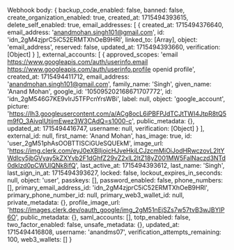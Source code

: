 Webhook body: {
  backup_code_enabled: false,
  banned: false,
  create_organization_enabled: true,
  created_at: 1715494393615,
  delete_self_enabled: true,
  email_addresses: [
    {
      created_at: 1715494376640,
      email_address: 'anandmohan.singh101@gmail.com',
      id: 'idn_2gM4zjprC5iC52ERMTXhOeB9HRl',
      linked_to: [Array],
      object: 'email_address',
      reserved: false,
      updated_at: 1715494393660,
      verification: [Object]
    }
  ],
  external_accounts: [
    {
      approved_scopes: 'email https://www.googleapis.com/auth/userinfo.email https://www.googleapis.com/auth/userinfo.profile openid profile',
      created_at: 1715494411712,
      email_address: 'anandmohan.singh101@gmail.com',
      family_name: 'Singh',
      given_name: 'Anand Mohan',
      google_id: '105095202168671707772',
      id: 'idn_2gM546G7KE9vIrJ5TFPcnYrsWBi',
      label: null,
      object: 'google_account',
      picture: 'https://lh3.googleusercontent.com/a/ACg8ocL6iPBFPJdTCJtTWI4JtpR8tQ5m9fO_3AivqIUtijmEwez3W3CAdQ=s1000-c',
      public_metadata: {},
      updated_at: 1715494416747,
      username: null,
      verification: [Object]
    }
  ],
  external_id: null,
  first_name: 'Anand Mohan',
  has_image: true,
  id: 'user_2gM51phAsOOBTTISCiGUeSQUEkM',
  image_url: 'https://img.clerk.com/eyJ0eXBlIjoicHJveHkiLCJzcmMiOiJodHRwczovL2ltYWdlcy5jbGVyay5kZXYvb2F1dGhfZ29vZ2xlL2ltZ18yZ001MW5FalNaczd3NTd0dkIzd0pCWUlQNk8ifQ',
  last_active_at: 1715494393612,
  last_name: 'Singh',
  last_sign_in_at: 1715494393627,
  locked: false,
  lockout_expires_in_seconds: null,
  object: 'user',
  passkeys: [],
  password_enabled: false,
  phone_numbers: [],
  primary_email_address_id: 'idn_2gM4zjprC5iC52ERMTXhOeB9HRl',
  primary_phone_number_id: null,
  primary_web3_wallet_id: null,
  private_metadata: {},
  profile_image_url: 'https://images.clerk.dev/oauth_google/img_2gM51nEjSZs7w57tvB3wJBYIP6O',
  public_metadata: {},
  saml_accounts: [],
  totp_enabled: false,
  two_factor_enabled: false,
  unsafe_metadata: {},
  updated_at: 1715494416808,
  username: 'anandms07',
  verification_attempts_remaining: 100,
  web3_wallets: []
}